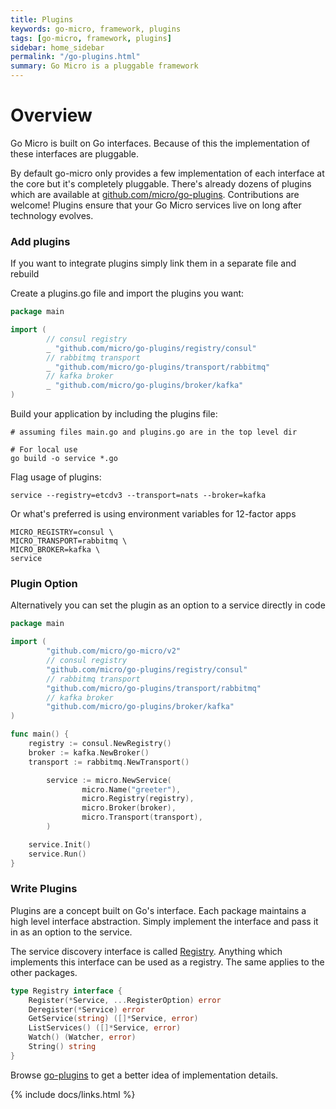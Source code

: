 ```yaml
---
title: Plugins
keywords: go-micro, framework, plugins
tags: [go-micro, framework, plugins]
sidebar: home_sidebar
permalink: "/go-plugins.html"
summary: Go Micro is a pluggable framework
---
```


# Overview

Go Micro is built on Go interfaces. Because of this the implementation of these interfaces are pluggable.

By default go-micro only provides a few implementation of each interface at the core but it's completely pluggable. 
There's already dozens of plugins which are available at [github.com/micro/go-plugins](https://github.com/micro/go-plugins). 
Contributions are welcome! Plugins ensure that your Go Micro services live on long after technology evolves.

### Add plugins

If you want to integrate plugins simply link them in a separate file and rebuild

Create a plugins.go file and import the plugins you want:

```go
package main

import (
        // consul registry
        _ "github.com/micro/go-plugins/registry/consul"
        // rabbitmq transport
        _ "github.com/micro/go-plugins/transport/rabbitmq"
        // kafka broker
        _ "github.com/micro/go-plugins/broker/kafka"
)
```

Build your application by including the plugins file:

```shell
# assuming files main.go and plugins.go are in the top level dir
 
# For local use
go build -o service *.go
```

Flag usage of plugins:

```shell
service --registry=etcdv3 --transport=nats --broker=kafka
```

Or what's preferred is using environment variables for 12-factor apps

```
MICRO_REGISTRY=consul \
MICRO_TRANSPORT=rabbitmq \
MICRO_BROKER=kafka \
service
```

### Plugin Option

Alternatively you can set the plugin as an option to a service directly in code

```go
package main

import (
        "github.com/micro/go-micro/v2" 
        // consul registry
        "github.com/micro/go-plugins/registry/consul"
        // rabbitmq transport
        "github.com/micro/go-plugins/transport/rabbitmq"
        // kafka broker
        "github.com/micro/go-plugins/broker/kafka"
)

func main() {
	registry := consul.NewRegistry()
	broker := kafka.NewBroker()
	transport := rabbitmq.NewTransport()

        service := micro.NewService(
                micro.Name("greeter"),
                micro.Registry(registry),
                micro.Broker(broker),
                micro.Transport(transport),
        )

	service.Init()
	service.Run()
}
```

### Write Plugins

Plugins are a concept built on Go's interface. Each package maintains a high level interface abstraction. 
Simply implement the interface and pass it in as an option to the service.

The service discovery interface is called [Registry](https://pkg.go.dev/github.com/micro/go-micro/v2/registry#Registry). 
Anything which implements this interface can be used as a registry. The same applies to the other packages.

```go
type Registry interface {
    Register(*Service, ...RegisterOption) error
    Deregister(*Service) error
    GetService(string) ([]*Service, error)
    ListServices() ([]*Service, error)
    Watch() (Watcher, error)
    String() string
}
```

Browse [go-plugins](https://github.com/micro/go-plugins) to get a better idea of implementation details.

{% include docs/links.html %}
